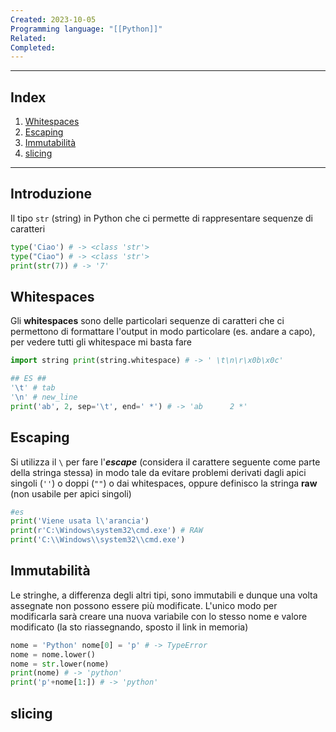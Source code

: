 ```yaml
---
Created: 2023-10-05
Programming language: "[[Python]]"
Related: 
Completed:
---
```

---
## Index
1. [Whitespaces](#Whitespaces)
2. [Escaping](#Escaping)
3. [Immutabilità](#Immutabilit%C3%A0)
4. [slicing](#slicing)
---
## Introduzione
Il tipo `str` (string) in Python che ci permette di rappresentare sequenze di caratteri

```python
type('Ciao') # -> <class 'str'>
type("Ciao") # -> <class 'str'>
print(str(7)) # -> '7'
```
## Whitespaces

Gli **whitespaces** sono delle particolari sequenze di caratteri che ci permettono di formattare l'output in modo particolare (es. andare a capo), per vedere tutti gli whitespace mi basta fare

```python
import string print(string.whitespace) # -> ' \t\n\r\x0b\x0c'

## ES ##
'\t' # tab
'\n' # new_line
print('ab', 2, sep='\t', end=' *') # -> 'ab      2 *'
```
## Escaping

Si utilizza il `\` per fare l'**_escape_** (considera il carattere seguente come parte della stringa stessa) in modo tale da evitare problemi derivati dagli apici singoli (`''`) o doppi (`""`) o dai whitespaces, oppure definisco la stringa **raw** (non usabile per apici singoli)

```python
#es
print('Viene usata l\'arancia')
print(r'C:\Windows\system32\cmd.exe') # RAW
print('C:\\Windows\\system32\\cmd.exe')
```
## Immutabilità

Le stringhe, a differenza degli altri tipi, sono immutabili e dunque una volta assegnate non possono essere più modificate. L'unico modo per modificarla sarà creare una nuova variabile con lo stesso nome e valore modificato (la sto riassegnando, sposto il link in memoria)

```python
nome = 'Python' nome[0] = 'p' # -> TypeError
nome = nome.lower()
nome = str.lower(nome)
print(nome) # -> 'python'
print('p'+nome[1:]) # -> 'python'
```
## slicing